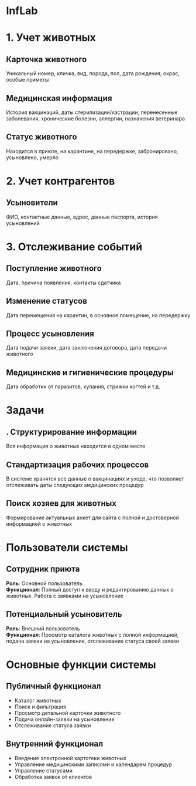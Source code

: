 # InfLab

# 1. Учет животных

## Карточка животного
Уникальный номер, кличка, вид, порода, пол, дата рождения, окрас, особые приметы

##  Медицинская информация
История вакцинаций, даты стерилизации/кастрации, перенесенные заболевания, хронические болезни, аллергии, назначения ветеринара

##  Статус животного
Находится в приюте, на карантине, на передержке, забронировано, усыновлено, умерло

# 2. Учет контрагентов

##  Усыновители
ФИО, контактные данные, адрес, данные паспорта, история усыновлений

#  3. Отслеживание событий

##  Поступление животного
Дата, причина появления, контакты сдатчика

##  Изменение статусов
Дата перемещения на карантин, в основное помещение, на передержку

##  Процесс усыновления
Дата подачи заявки, дата заключения договора, дата передачи животного

## Медицинские и гигиенические процедуры
Дата обработки от паразитов, купания, стрижки когтей и т.д.

#  Задачи

## . Структурирование информации
Вся информация о животных находится в одном месте

##  Стандартизация рабочих процессов
В системе хранятся все данные о вакцинациях и уходе, что позволяет отслеживать даты следующих медицинских процедур

##  Поиск хозяев для животных
Формирование актуальных анкет для сайта с полной и достоверной информацией о животных

#  Пользователи системы

##  Сотрудник приюта
**Роль**: Основной пользователь  
**Функционал**: Полный доступ к вводу и редактированию данных о животных. Работа с заявками на усыновление

##  Потенциальный усыновитель
**Роль**: Внешний пользователь  
**Функционал**: Просмотр каталога животных с полной информацией, подача заявки на усыновление, отслеживание статуса своей заявки

#  Основные функции системы

##  Публичный функционал
-  Каталог животных
-  Поиск и фильтрация
-  Просмотр детальной карточки животного
-  Подача онлайн-заявки на усыновление
-  Отслеживание статуса заявки

##  Внутренний функционал
-  Введение электронной картотеки животных
-  Управление медицинскими записями и календарем процедур
-  Управление статусами
-  Обработка заявок от клиентов
